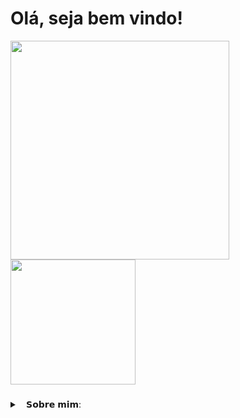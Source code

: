 # Olá, seja bem vindo!
  
<img align="left" height="350" src="https://media1.tenor.com/m/qkI7tEzisvoAAAAC/lain.gif"  />

###

<div align="left">
  <img height="200" src="https://media1.tenor.com/m/ZwiXDI5sKe0AAAAC/lain-serial-experiments-lain.gif"  />
</div>

###
<!-- Dropdown -->
<details>
  <summary> 
⠀𝗦𝗼𝗯𝗿𝗲 𝗺𝗶𝗺: </summary>

  - 💬 𝘌𝘶 𝘮𝘦 𝘤𝘩𝘢𝘮𝘰 𝘓𝘢𝘶𝘳𝘢, 𝘵𝘦𝘯𝘩𝘰 17 𝘢𝘯𝘰𝘴 𝘦 𝘤𝘶𝘳𝘴𝘰 𝘋𝘦𝘴𝘦𝘯𝘷𝘰𝘭𝘷𝘪𝘮𝘦𝘯𝘵𝘰 𝘥𝘦 𝘚𝘪𝘴𝘵𝘦𝘮𝘢𝘴 𝘯𝘰 𝘚𝘌𝘕𝘈𝘐 𝘗𝘢𝘶𝘭𝘰 𝘚𝘬𝘢𝘧, 𝘦𝘮 𝘚𝘊𝘚.

  - 𝘌𝘶 𝘨𝘰𝘴𝘵𝘰 𝘥𝘦 𝘢𝘳𝘵𝘦, 𝘫𝘰𝘨𝘰𝘴, 𝘭𝘪𝘵𝘦𝘳𝘢𝘵𝘶𝘳𝘢, 𝘮ú𝘴𝘪𝘤𝘢, 𝘢𝘯𝘪𝘮𝘢𝘪𝘴 𝘦 𝘤𝘪𝘯𝘦𝘮𝘢! <3
</details>

